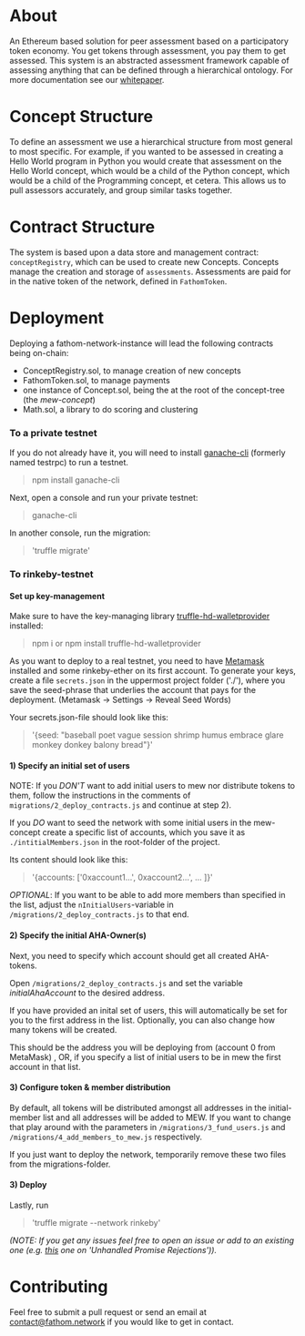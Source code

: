 About
========

An Ethereum based solution for peer assessment based on a participatory token economy. You get tokens through assessment, you pay them to get assessed. This system is an abstracted assessment framework capable of assessing anything that can be defined through a hierarchical ontology.
For more documentation see our [whitepaper](http://fathom.network/whitepaper/).

Concept Structure
============

To define an assessment we use a hierarchical structure from most general to most specific. For example, if you wanted to be assessed in creating a Hello World program in Python you would create that assessment on the Hello World concept, which would be a child of the Python concept, which would be a child of the Programming concept, et cetera. This allows us to pull assessors accurately, and group similar tasks together. 

Contract Structure
==============

The system is based upon a data store and management contract:
`conceptRegistry`, which can be used to create new Concepts. Concepts manage the
creation and storage of `assessments`. Assessments are paid for in the native
token of the network, defined in `FathomToken`.


Deployment
========

Deploying a fathom-network-instance will lead the following contracts being on-chain:

- ConceptRegistry.sol, to manage creation of new concepts
- FathomToken.sol, to manage payments
- one instance of Concept.sol, being the at the root of the concept-tree (the _mew-concept_)
- Math.sol, a library to do scoring and clustering

### To a private testnet

If you do not already have it, you will need to install
[ganache-cli](https://github.com/trufflesuite/ganache-cli) (formerly named testrpc) to
run a testnet. 
> npm install ganache-cli

Next, open a console and run your private testnet:
> ganache-cli

In another console, run the migration: 
>'truffle migrate'

### To rinkeby-testnet

#### Set up key-management
Make sure to have the key-managing library
[truffle-hd-walletprovider](https://github.com/trufflesuite/truffle-hdwallet-provider)
installed: 

> npm i 
or
> npm install truffle-hd-walletprovider

As you want to deploy to a real testnet, you need to have
[Metamask](https://metamask.io/) installed and some rinkeby-ether on its first
account. To generate your keys, create a file `secrets.json` in the uppermost
project folder ('./'), where you save the seed-phrase that underlies the account
that pays for the deployment. (Metamask -> Settings -> Reveal Seed Words) 

Your secrets.json-file should look like this: 
>'{seed: "baseball poet vague session shrimp humus embrace glare monkey donkey balony bread"}'

#### 1) Specify an initial set of users

NOTE: If you *DON'T* want to add initial users to mew nor distribute tokens to
them, follow the instructions in the comments of
`migrations/2_deploy_contracts.js` and continue at step 2).

If you *DO* want to seed the network with some initial users in the mew-concept
create a specific list of accounts, which you save it as
`./intitialMembers.json` in the root-folder of the project.

Its content should look like this:
>'{accounts: ['0xaccount1...', 0xaccount2...', ... ]}'

_OPTIONAL_: If you want to be able to add more members than specified in the
list, adjust the `nInitialUsers`-variable in `/migrations/2_deploy_contracts.js`
to that end.

#### 2) Specify the initial AHA-Owner(s)

Next, you need to specify which account should get all created AHA-tokens.

Open `/migrations/2_deploy_contracts.js` and set the variable
_initialAhaAccount_ to the desired address. 

If you have provided an inital set of users, this will automatically be set for
you to the first address in the list. Optionally, you can also change how many
tokens will be created. 


This should be the address you will be deploying from (account 0 from MetaMask)
, OR, if you specify a list of initial users to be in mew the first account in
that list.

#### 3) Configure token & member distribution

By default, all tokens will be distributed amongst all addresses in the
initial-member list and all addresses will be added to MEW. If you want to
change that play around with the parameters in `/migrations/3_fund_users.js` and
`/migrations/4_add_members_to_mew.js` respectively.

If you just want to deploy the network, temporarily remove these two files from
the migrations-folder.

#### 3) Deploy

Lastly, run 
>'truffle migrate --network rinkeby'

_(NOTE: If you get any issues feel free to open an issue or add to an existing
one (e.g. [this]() one on 'Unhandled Promise Rejections'))._

Contributing
=========
Feel free to submit a pull request or send an email at <contact@fathom.network> if you would like to get in contact.
